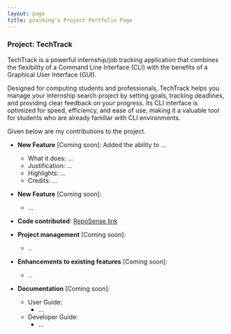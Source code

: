 ```yaml
---
layout: page
title: pzaiming's Project Portfolio Page
---
```


### Project: TechTrack

TechTrack is a powerful internship/job tracking application that combines the flexibility of a Command Line Interface (CLI) with the benefits of a Graphical User Interface (GUI).

Designed for computing students and professionals, TechTrack helps you manage your internship search project by setting goals, tracking deadlines, and providing clear feedback on your progress. Its CLI interface is optimized for speed, efficiency, and ease of use, making it a valuable tool for students who are already familiar with CLI environments.

Given below are my contributions to the project.

* **New Feature** [Coming soon]: Added the ability to ...
    * What it does: ...
    * Justification: ...
    * Highlights: ...
    * Credits: ...

* **New Feature** [Coming soon]:
    * ...

* **Code contributed**: [RepoSense link](https://nus-cs2103-ay2223s2.github.io/tp-dashboard/?search=pzaiming&breakdown=true)

* **Project management** [Coming soon]:
    * ..

* **Enhancements to existing features** [Coming soon]:
    * ..

* **Documentation** [Coming soon]:
    * User Guide:
        * ...
    * Developer Guide:
        * ...


